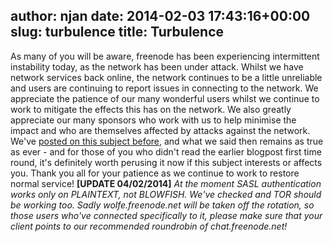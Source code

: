 author: njan
date: 2014-02-03 17:43:16+00:00
slug: turbulence
title: Turbulence
---

As many of you will be aware, freenode has been experiencing intermittent instability today, as the network has been under attack. Whilst we have network services back online, the network continues to be a little unreliable and users are continuing to report issues in connecting to the network.
We appreciate the patience of our many wonderful users whilst we continue to work to mitigate the effects this has on the network.
We also greatly appreciate our many sponsors who work with us to help minimise the impact and who are themselves affected by attacks against the network.
We've [posted on this subject before](http://blog.freenode.net/2013/05/the-good-the-bad-and-the-ugly/), and what we said then remains as true as ever - and for those of you who didn't read the earlier blogpost first time round, it's definitely worth perusing it now if this subject interests or affects you.
Thank you all for your patience as we continue to work to restore normal service!
**[UPDATE 04/02/2014]**
_At the moment SASL authentication works only on PLAINTEXT, *not* BLOWFISH. We've checked and TOR should be working too. Sadly wolfe.freenode.net will be taken off the rotation, so those users who've connected specifically to it, please make sure that your client points to our recommended roundrobin of chat.freenode.net!_
